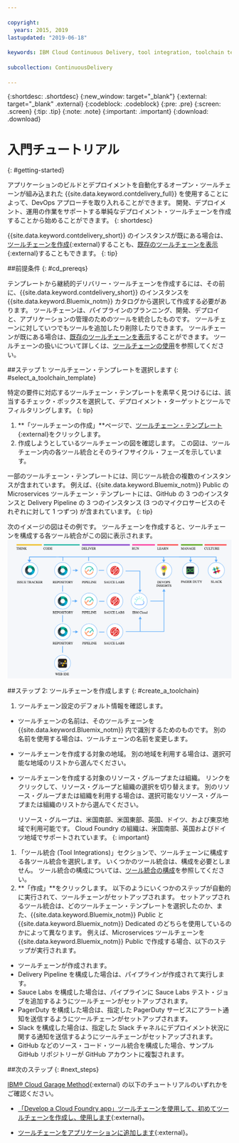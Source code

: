 ```yaml
---

copyright:
  years: 2015, 2019
lastupdated: "2019-06-18"

keywords: IBM Cloud Continuous Delivery, tool integration, toolchain template

subcollection: ContinuousDelivery

---
```


{:shortdesc: .shortdesc}
{:new_window: target="_blank"}
{:external: target="_blank" .external}
{:codeblock: .codeblock}
{:pre: .pre}
{:screen: .screen}
{:tip: .tip}
{:note: .note}
{:important: .important}
{:download: .download}


# 入門チュートリアル
{: #getting-started}

アプリケーションのビルドとデプロイメントを自動化するオープン・ツールチェーンが組み込まれた {{site.data.keyword.contdelivery_full}} を使用することによって、DevOps アプローチを取り入れることができます。 開発、デプロイメント、運用の作業をサポートする単純なデプロイメント・ツールチェーンを作成することから始めることができます。 
{: shortdesc}


{{site.data.keyword.contdelivery_short}} のインスタンスが既にある場合は、[ツールチェーンを作成](https://cloud.ibm.com/devops/create){:external}することも、[既存のツールチェーンを表示](https://cloud.ibm.com/devops/toolchains){:external}することもできます。
{: tip}


##前提条件
{: #cd_prereqs}

テンプレートから継続的デリバリー・ツールチェーンを作成するには、その前に、{{site.data.keyword.contdelivery_short}} のインスタンスを {{site.data.keyword.Bluemix_notm}} カタログから選択して作成する必要があります。 ツールチェーンは、パイプラインのプランニング、開発、デプロイと、アプリケーションの管理のためのツールを統合したものです。 ツールチェーンに対していつでもツールを追加したり削除したりできます。 ツールチェーンが既にある場合は、[既存のツールチェーンを表示](/docs/services/ContinuousDelivery?topic=ContinuousDelivery-toolchains_getting_started#viewing_a_toolchain)することができます。 ツールチェーンの扱いについて詳しくは、[ツールチェーンの使用](/docs/ContinuousDelivery?topic=ContinuousDelivery-toolchains-using)を参照してください。


##ステップ 1: ツールチェーン・テンプレートを選択します
{: #select_a_toolchain_template}

特定の要件に対応するツールチェーン・テンプレートを素早く見つけるには、該当するチェック・ボックスを選択して、デプロイメント・ターゲットとツールでフィルタリングします。
{: tip}

1. **「ツールチェーンの作成」**ページで、[ツールチェーン・テンプレート](https://cloud.ibm.com/devops/create){:external}をクリックします。
1. 作成しようとしているツールチェーンの図を確認します。 この図は、ツールチェーン内の各ツール統合とそのライフサイクル・フェーズを示しています。

 一部のツールチェーン・テンプレートには、同じツール統合の複数のインスタンスが含まれています。 例えば、{{site.data.keyword.Bluemix_notm}} Public の Microservices ツールチェーン・テンプレートには、GitHub の 3 つのインスタンスと Delivery Pipeline の 3 つのインスタンス (3 つのマイクロサービスのそれぞれに対して 1 つずつ) が含まれています。
 {: tip}

 次のイメージの図はその例です。 ツールチェーンを作成すると、ツールチェーンを構成する各ツール統合がこの図に表示されます。![ツールチェーンの図](images/toolchain_diagram2.png)
 
##ステップ 2: ツールチェーンを作成します 
{: #create_a_toolchain}
 
1. ツールチェーン設定のデフォルト情報を確認します。

 * ツールチェーンの名前は、そのツールチェーンを {{site.data.keyword.Bluemix_notm}} 内で識別するためのものです。 別の名前を使用する場合は、ツールチェーンの名前を変更します。
 * ツールチェーンを作成する対象の地域。 別の地域を利用する場合は、選択可能な地域のリストから選んでください。
 * ツールチェーンを作成する対象のリソース・グループまたは組織。 リンクをクリックして、リソース・グループと組織の選択を切り替えます。 別のリソース・グループまたは組織を利用する場合は、選択可能なリソース・グループまたは組織のリストから選んでください。
 
   リソース・グループは、米国南部、米国東部、英国、ドイツ、および東京地域で利用可能です。 Cloud Foundry の組織は、米国南部、英国およびドイツ地域でサポートされています。
   {: important}
 
1. 「ツール統合 (Tool Integrations)」セクションで、ツールチェーンに構成する各ツール統合を選択します。 いくつかのツール統合は、構成を必要としません。 ツール統合の構成については、[ツール統合の構成](/docs/services/ContinuousDelivery?topic=ContinuousDelivery-integrations)を参照してください。
1. **「作成」**をクリックします。 以下のようにいくつかのステップが自動的に実行されて、ツールチェーンがセットアップされます。 セットアップされるツール統合は、どのツールチェーン・テンプレートを選択したのか、また、{{site.data.keyword.Bluemix_notm}} Public と {{site.data.keyword.Bluemix_notm}} Dedicated のどちらを使用しているのかによって異なります。 例えば、Microservices ツールチェーンを {{site.data.keyword.Bluemix_notm}} Public で作成する場合、以下のステップが実行されます。

 * ツールチェーンが作成されます。
 * Delivery Pipeline を構成した場合は、パイプラインが作成されて実行します。
 * Sauce Labs を構成した場合は、パイプラインに Sauce Labs テスト・ジョブを追加するようにツールチェーンがセットアップされます。
 * PagerDuty を構成した場合は、指定した PagerDuty サービスにアラート通知を送信するようにツールチェーンがセットアップされます。
 * Slack を構成した場合は、指定した Slack チャネルにデプロイメント状況に関する通知を送信するようにツールチェーンがセットアップされます。
 * GitHub などのソース・コード・ツール統合を構成した場合、サンプル GitHub リポジトリーが GitHub アカウントに複製されます。

##次のステップ
{: #next_steps}

[IBM&reg; Cloud Garage Method](https://www.ibm.com/cloud/garage){:external} の以下のチュートリアルのいずれかをご確認ください。

  * [「Develop a Cloud Foundry app」ツールチェーンを使用して、初めてツールチェーンを作成し、使用します](https://www.ibm.com/cloud/garage/tutorials/introduce-develop-cloud-foundry-app-toolchain){:external}。

  * [ツールチェーンをアプリケーションに追加します](https://www.ibm.com/cloud/garage/tutorials/add-a-toolchain-to-an-app?task=2){:external}。
